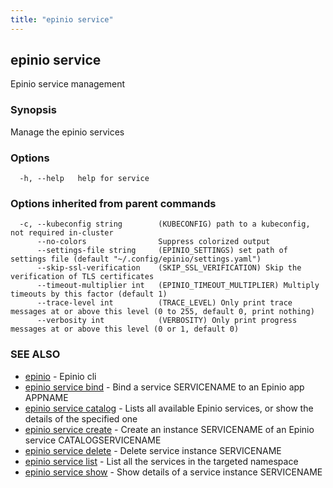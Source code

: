 ```yaml
---
title: "epinio service"
---
```

## epinio service

Epinio service management

### Synopsis

Manage the epinio services

### Options

```
  -h, --help   help for service
```

### Options inherited from parent commands

```
  -c, --kubeconfig string        (KUBECONFIG) path to a kubeconfig, not required in-cluster
      --no-colors                Suppress colorized output
      --settings-file string     (EPINIO_SETTINGS) set path of settings file (default "~/.config/epinio/settings.yaml")
      --skip-ssl-verification    (SKIP_SSL_VERIFICATION) Skip the verification of TLS certificates
      --timeout-multiplier int   (EPINIO_TIMEOUT_MULTIPLIER) Multiply timeouts by this factor (default 1)
      --trace-level int          (TRACE_LEVEL) Only print trace messages at or above this level (0 to 255, default 0, print nothing)
      --verbosity int            (VERBOSITY) Only print progress messages at or above this level (0 or 1, default 0)
```

### SEE ALSO

* [epinio](./epinio.md)	 - Epinio cli
* [epinio service bind](./epinio_service_bind.md)	 - Bind a service SERVICENAME to an Epinio app APPNAME
* [epinio service catalog](./epinio_service_catalog.md)	 - Lists all available Epinio services, or show the details of the specified one
* [epinio service create](./epinio_service_create.md)	 - Create an instance SERVICENAME of an Epinio service CATALOGSERVICENAME
* [epinio service delete](./epinio_service_delete.md)	 - Delete service instance SERVICENAME
* [epinio service list](./epinio_service_list.md)	 - List all the services in the targeted namespace
* [epinio service show](./epinio_service_show.md)	 - Show details of a service instance SERVICENAME

